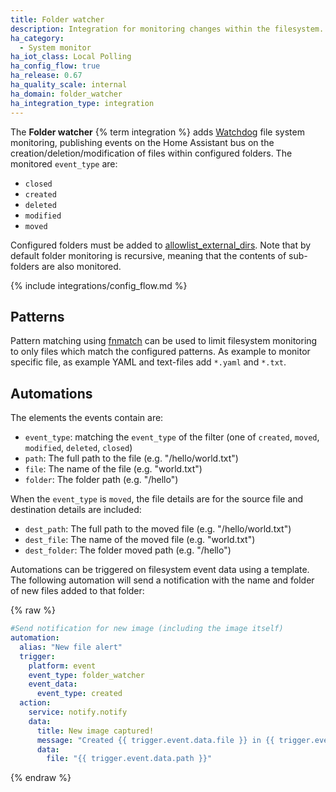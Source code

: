 ```yaml
---
title: Folder watcher
description: Integration for monitoring changes within the filesystem.
ha_category:
  - System monitor
ha_iot_class: Local Polling
ha_config_flow: true
ha_release: 0.67
ha_quality_scale: internal
ha_domain: folder_watcher
ha_integration_type: integration
---
```


The **Folder watcher** {% term integration %} adds [Watchdog](https://pythonhosted.org/watchdog/) file system monitoring, publishing events on the Home Assistant bus on the creation/deletion/modification of files within configured folders. The monitored `event_type` are:

- `closed`
- `created`
- `deleted`
- `modified`
- `moved`

Configured folders must be added to [allowlist_external_dirs](/integrations/homeassistant/#allowlist_external_dirs). Note that by default folder monitoring is recursive, meaning that the contents of sub-folders are also monitored.

{% include integrations/config_flow.md %}

## Patterns

Pattern matching using [fnmatch](https://docs.python.org/3.6/library/fnmatch.html) can be used to limit filesystem monitoring to only files which match the configured patterns.
As example to monitor specific file, as example YAML and text-files add `*.yaml` and `*.txt`.

## Automations

The elements the events contain are:
- `event_type`: matching the `event_type` of the filter (one of `created`, `moved`, `modified`, `deleted`, `closed`)
- `path`: The full path to the file (e.g. "/hello/world.txt")
- `file`: The name of the file (e.g. "world.txt")
- `folder`: The folder path (e.g. "/hello")

When the `event_type` is `moved`, the file details are for the source file and destination details are included:
- `dest_path`: The full path to the moved file (e.g. "/hello/world.txt")
- `dest_file`: The name of the moved file (e.g. "world.txt")
- `dest_folder`: The folder moved path (e.g. "/hello")

Automations can be triggered on filesystem event data using a template. The following automation will send a notification with the name and folder of new files added to that folder:

{% raw %}

```yaml
#Send notification for new image (including the image itself)
automation:
  alias: "New file alert"
  trigger:
    platform: event
    event_type: folder_watcher
    event_data:
      event_type: created
  action:
    service: notify.notify
    data:
      title: New image captured!
      message: "Created {{ trigger.event.data.file }} in {{ trigger.event.data.folder }}"
      data:
        file: "{{ trigger.event.data.path }}"
```

{% endraw %}
